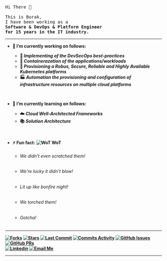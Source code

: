 <p align="left">
  <samp>
    Hi There 👋
    <br>
    <br> This is Burak,
    <br> I have been working as a
    <br> <b> Software & DevOps & Platform Engineer
    <br> for 15 years in the IT industry.
  </samp>
</p>

************************************************************************

- 🔭 I’m currently working on follows:

  - :rocket: <i>Implementing of the DevSecOps best-practices</i>
  - :whale: <i>Containerazation of the applications/workloads</i>
  - :ship: <i>Provisioning a Robus, Secure, Reliable and Highly Available Kubernetes platforms</i>
  - :factory: <i>Automation the provisioning and configuration of infrastructure resources on multiple cloud platforms</i>

<br/>

- 🌱 I’m currently learning on follows:

  - :cloud: <i>Cloud Well-Architected Frameworks</i>
  - :books: <i>Solution Architecture</i>

<br/>

- ⚡ Fun fact: ![WoT](http://www.rw-designer.com/icon-image/21525-16x16x32.png) <b>WoT</b>
  - <h6><i>We didn't even scratched them!</i></h6>
  - <h6><i>We're lucky it didn't blow!</i></h6>
  - <h6><i>Lit up like bonfire night!</i></h6>
  - <h6><i>We torched them!</i></h6>
  - <h6><i>Gotcha!</i></h6>


************************************************************************

<!-- PROJECT SHIELDS -->
<p align="center">
</p>


[![Forks][githubForks-shield]][githubForks-url]
[![Stars][githubStars-shield]][githubStars-url]
[![Last Commit][githubLastCommit-shield]][githubLastCommit-url]
[![Commits Activity][githubCommits-shield]][githubCommits-url]
[![GitHub Issues][githubIssues-shield]][githubIssues-url]
[![GitHub PRs][githubPulls-shield]][githubPulls-url]
<br>
[![Linkedin][linkedin-shield]][linkedin-url]
[![Email Me][email-shield]][email-url]


[githubForks-shield]: https://img.shields.io/github/forks/koseburak/koseburak?
[githubForks-url]: https://github.com/koseburak/koseburak/fork

[githubStars-shield]: https://img.shields.io/github/stars/koseburak/koseburak?
[githubStars-url]: https://github.com/koseburak/koseburak/stargazers

[githubLastCommit-shield]: https://img.shields.io/github/last-commit/koseburak/koseburak?"
[githubLastCommit-url]: https://github.com/koseburak/koseburak/commits/main

[githubCommits-shield]: https://img.shields.io/github/commit-activity/m/koseburak/koseburak?
[githubCommits-url]: https://github.com/koseburak/koseburak/commits/main

[githubIssues-shield]: https://img.shields.io/github/issues/koseburak/koseburak?"
[githubIssues-url]: https://github.com/koseburak/koseburak/issues

[githubPulls-shield]: https://img.shields.io/github/issues-pr/koseburak/koseburak?
[githubPulls-url]: https://github.com/koseburak/koseburak/pulls

[linkedin-shield]: https://img.shields.io/badge/Burak%20Kose-blue?style=flat&logo=linkedin&logoColor=white
[linkedin-url]: https://www.linkedin.com/in/kose-burak

[email-shield]: https://img.shields.io/badge/Contact_Me-blue?style=flat-square&logo=gmail&logoColor=white&labelColor=gray&color=blue
[email-url]: mailto:burakkose.uk@gmail.com




************************************************************************

<!--
**koseburak/koseburak** is a ✨ _special_ ✨ repository because its `README.md` (this file) appears on your GitHub profile.

Here are some ideas to get you started:

- 🔭 I’m currently working on ...

- 🌱 I’m currently learning ...

- 👯 I’m looking to collaborate on ...

- 🤔 I’m looking for help with ...

- 💬 Ask me about ...

- 📫 How to reach me: ...

- 😄 Pronouns: ...

- ⚡ Fun fact: ...

- 📫 How to reach me: [![Email Badge](https://img.shields.io/badge/Contact_Me-blue?style=flat-square&logo=gmail&logoColor=white&labelColor=gray&color=blue)](mailto:burakkose.uk@gmail.com)

-->
